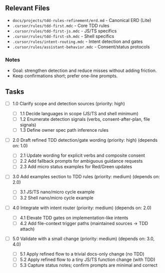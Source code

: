 ## Relevant Files

- `docs/projects/tdd-rules-refinement/erd.md` - Canonical ERD (Lite)
- `.cursor/rules/tdd-first.mdc` - Core TDD rules
- `.cursor/rules/tdd-first-js.mdc` - JS/TS specifics
- `.cursor/rules/tdd-first-sh.mdc` - Shell specifics
- `.cursor/rules/intent-routing.mdc` - Intent detection and gates
- `.cursor/rules/assistant-behavior.mdc` - Consent/status protocols

### Notes

- Goal: strengthen detection and reduce misses without adding friction.
- Keep confirmations short; prefer one-line prompts.

## Tasks

- [ ] 1.0 Clarify scope and detection sources (priority: high)

  - [ ] 1.1 Decide languages in scope (JS/TS and shell minimum)
  - [ ] 1.2 Enumerate detection signals (verbs, consent-after-plan, file signals)
  - [ ] 1.3 Define owner spec path inference rules

- [ ] 2.0 Draft refined TDD detection/gate wording (priority: high) (depends on: 1.0)

  - [ ] 2.1 Update wording for explicit verbs and composite consent
  - [ ] 2.2 Add fallback prompts for ambiguous guidance requests
  - [ ] 2.3 Add micro status examples for Red/Green updates

- [ ] 3.0 Add examples section to TDD rules (priority: medium) (depends on: 2.0)

  - [ ] 3.1 JS/TS nano/micro cycle example
  - [ ] 3.2 Shell nano/micro cycle example

- [ ] 4.0 Integrate with intent router (priority: medium) (depends on: 2.0)

  - [ ] 4.1 Elevate TDD gates on implementation-like intents
  - [ ] 4.2 Add file-context trigger paths (maintained sources → TDD attach)

- [ ] 5.0 Validate with a small change (priority: medium) (depends on: 3.0, 4.0)

  - [ ] 5.1 Apply refined flow to a trivial docs-only change (no TDD)
  - [ ] 5.2 Apply refined flow to a tiny JS/TS function change (with TDD)
  - [ ] 5.3 Capture status notes; confirm prompts are minimal and correct
